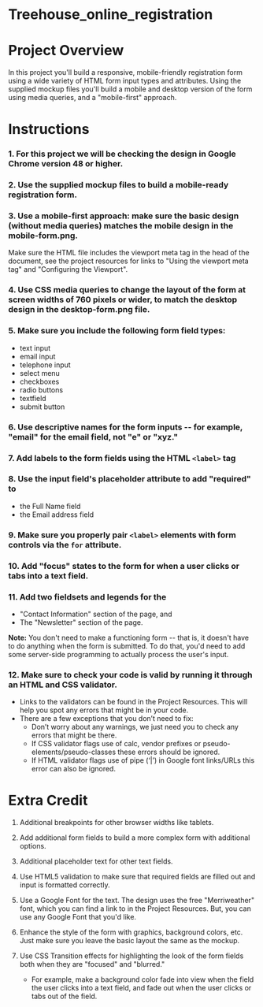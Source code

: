 # Treehouse_online_registration

# Project Overview

In this project you'll build a responsive, mobile-friendly registration form using a wide variety of HTML form input types and attributes. Using the supplied mockup files you'll build a mobile and desktop version of the form using media queries, and a "mobile-first" approach.

# Instructions

### 1. For this project we will be checking the design in Google Chrome version 48 or higher.

### 2. Use the supplied mockup files to build a mobile-ready registration form.

### 3. Use a mobile-first approach: make sure the basic design (without media queries) matches the mobile design in the mobile-form.png.

Make sure the HTML file includes the viewport meta tag in the head of the document, see the project resources for links to "Using the viewport meta tag" and "Configuring the Viewport".

### 4. Use CSS media queries to change the layout of the form at screen widths of 760 pixels or wider, to match the desktop design in the desktop-form.png file.

### 5. Make sure you include the following form field types:

- text input
- email input
- telephone input
- select menu
- checkboxes
- radio buttons
- textfield
- submit button

### 6. Use descriptive names for the form inputs -- for example, "email" for the email field, not "e" or "xyz."

### 7. Add labels to the form fields using the HTML `<label>` tag

### 8. Use the input field's placeholder attribute to add "required" to

- the Full Name field
- the Email address field

### 9. Make sure you properly pair `<label>` elements with form controls via the `for` attribute.

### 10. Add "focus" states to the form for when a user clicks or tabs into a text field.

### 11. Add two fieldsets and legends for the

- "Contact Information" section of the page, and
- The "Newsletter" section of the page.

**Note:** You don't need to make a functioning form -- that is, it doesn't have to do anything when the form is submitted. To do that, you'd need to add some server-side programming to actually process the user's input.

### 12. Make sure to check your code is valid by running it through an HTML and CSS validator.

- Links to the validators can be found in the Project Resources. This will help you spot any errors that might be in your code.
- There are a few exceptions that you don’t need to fix:
  - Don’t worry about any warnings, we just need you to check any errors that might be there.
  - If CSS validator flags use of calc, vendor prefixes or pseudo-elements/pseudo-classes these errors should be ignored.
  - If HTML validator flags use of pipe (‘|’) in Google font links/URLs this error can also be ignored.

# Extra Credit

1. Additional breakpoints for other browser widths like tablets.

2. Add additional form fields to build a more complex form with additional options.

3. Additional placeholder text for other text fields.

4. Use HTML5 validation to make sure that required fields are filled out and input is formatted correctly.

5. Use a Google Font for the text. The design uses the free "Merriweather" font, which you can find a link to in the Project Resources. But, you can use any Google Font that you'd like.

6. Enhance the style of the form with graphics, background colors, etc. Just make sure you leave the basic layout the same as the mockup.

7. Use CSS Transition effects for highlighting the look of the form fields both when they are "focused" and "blurred."
   - For example, make a background color fade into view when the field the user clicks into a text field, and fade out when the user clicks or tabs out of the field.
